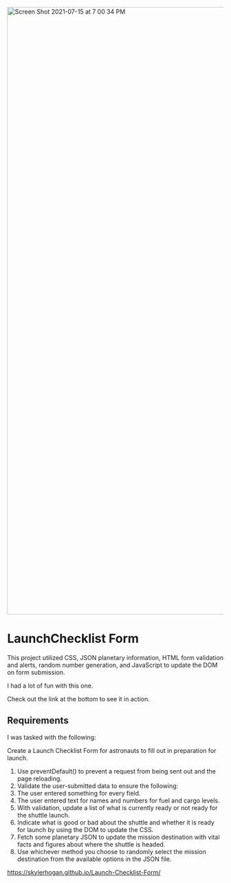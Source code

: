 <img width="1412" alt="Screen Shot 2021-07-15 at 7 00 34 PM" src="https://user-images.githubusercontent.com/79928899/125872657-835291cc-c3f2-4a17-83a0-6009e77f6edf.png">


# LaunchChecklist Form

This project utilized CSS, JSON planetary information, HTML form validation and alerts, random number generation, and JavaScript to update the DOM on form submission.

I had a lot of fun with this one.

Check out the link at the bottom to see it in action.

## Requirements

I was tasked with the following:

Create a Launch Checklist Form for astronauts to fill out in preparation for launch.

1) Use preventDefault() to prevent a request from being sent out and the page reloading.
2) Validate the user-submitted data to ensure the following:
3) The user entered something for every field.
4) The user entered text for names and numbers for fuel and cargo levels.
5) With validation, update a list of what is currently ready or not ready for the shuttle launch.
6) Indicate what is good or bad about the shuttle and whether it is ready for launch by using the DOM to update the CSS.
7) Fetch some planetary JSON to update the mission destination with vital facts and figures about where the shuttle is headed.
8) Use whichever method you choose to randomly select the mission destination from the available options in the JSON file.

https://skylerhogan.github.io/Launch-Checklist-Form/
